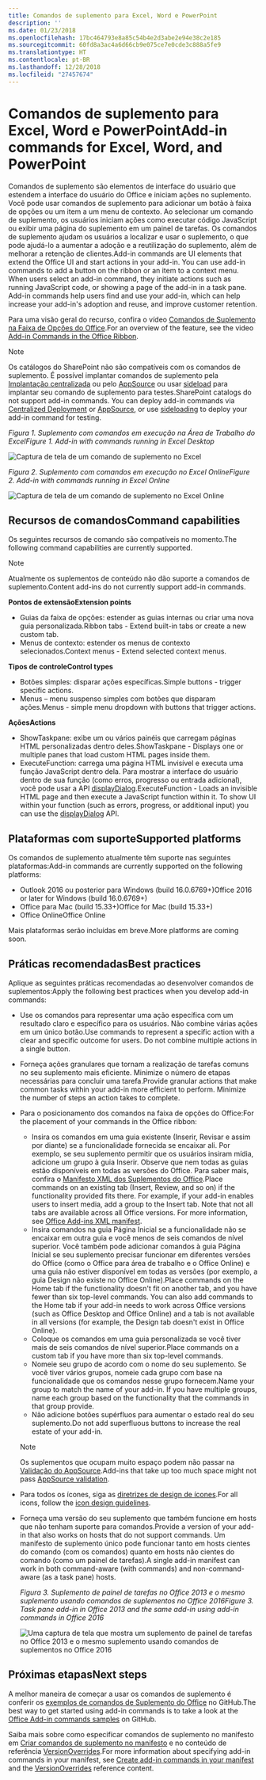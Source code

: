 ```yaml
---
title: Comandos de suplemento para Excel, Word e PowerPoint
description: ''
ms.date: 01/23/2018
ms.openlocfilehash: 17bc464793e8a85c54b4e2d3abe2e94e38c2e185
ms.sourcegitcommit: 60fd8a3ac4a6d66cb9e075ce7e0cde3c888a5fe9
ms.translationtype: HT
ms.contentlocale: pt-BR
ms.lasthandoff: 12/28/2018
ms.locfileid: "27457674"
---
```

# <a name="add-in-commands-for-excel-word-and-powerpoint"></a><span data-ttu-id="51158-102">Comandos de suplemento para Excel, Word e PowerPoint</span><span class="sxs-lookup"><span data-stu-id="51158-102">Add-in commands for Excel, Word, and PowerPoint</span></span>

<span data-ttu-id="51158-p101">Comandos de suplemento são elementos de interface do usuário que estendem a interface do usuário do Office e iniciam ações no suplemento. Você pode usar comandos de suplemento para adicionar um botão à faixa de opções ou um item a um menu de contexto. Ao selecionar um comando de suplemento, os usuários iniciam ações como executar código JavaScript ou exibir uma página do suplemento em um painel de tarefas. Os comandos de suplemento ajudam os usuários a localizar e usar o suplemento, o que pode ajudá-lo a aumentar a adoção e a reutilização do suplemento, além de melhorar a retenção de clientes.</span><span class="sxs-lookup"><span data-stu-id="51158-p101">Add-in commands are UI elements that extend the Office UI and start actions in your add-in. You can use add-in commands to add a button on the ribbon or an item to a context menu. When users select an add-in command, they initiate actions such as running JavaScript code, or showing a page of the add-in in a task pane. Add-in commands help users find and use your add-in, which can help increase your add-in's adoption and reuse, and improve customer retention.</span></span>

<span data-ttu-id="51158-107">Para uma visão geral do recurso, confira o vídeo [Comandos de Suplemento na Faixa de Opções do Office](https://channel9.msdn.com/events/Build/2016/P551).</span><span class="sxs-lookup"><span data-stu-id="51158-107">For an overview of the feature, see the video [Add-in Commands in the Office Ribbon](https://channel9.msdn.com/events/Build/2016/P551).</span></span>

> [!NOTE]
> <span data-ttu-id="51158-p102">Os catálogos do SharePoint não são compatíveis com os comandos de suplemento. É possível implantar comandos de suplemento pela [Implantação centralizada](../publish/centralized-deployment.md) ou pelo [AppSource](https://docs.microsoft.com/office/dev/store/submit-to-the-office-store) ou usar [sideload](../testing/create-a-network-shared-folder-catalog-for-task-pane-and-content-add-ins.md) para implantar seu comando de suplemento para testes.</span><span class="sxs-lookup"><span data-stu-id="51158-p102">SharePoint catalogs do not support add-in commands. You can deploy add-in commands via [Centralized Deployment](../publish/centralized-deployment.md) or [AppSource](https://docs.microsoft.com/office/dev/store/submit-to-the-office-store), or use [sideloading](../testing/create-a-network-shared-folder-catalog-for-task-pane-and-content-add-ins.md) to deploy your add-in command for testing.</span></span> 

<span data-ttu-id="51158-110">*Figura 1. Suplemento com comandos em execução na Área de Trabalho do Excel*</span><span class="sxs-lookup"><span data-stu-id="51158-110">*Figure 1. Add-in with commands running in Excel Desktop*</span></span>

![Captura de tela de um comando de suplemento no Excel](../images/add-in-commands-1.png)

<span data-ttu-id="51158-112">*Figura 2. Suplemento com comandos em execução no Excel Online*</span><span class="sxs-lookup"><span data-stu-id="51158-112">*Figure 2. Add-in with commands running in Excel Online*</span></span>

![Captura de tela de um comando de suplemento no Excel Online](../images/add-in-commands-2.png)

## <a name="command-capabilities"></a><span data-ttu-id="51158-114">Recursos de comandos</span><span class="sxs-lookup"><span data-stu-id="51158-114">Command capabilities</span></span>
<span data-ttu-id="51158-115">Os seguintes recursos de comando são compatíveis no momento.</span><span class="sxs-lookup"><span data-stu-id="51158-115">The following command capabilities are currently supported.</span></span>

> [!NOTE]
> <span data-ttu-id="51158-116">Atualmente os suplementos de conteúdo não dão suporte a comandos de suplemento.</span><span class="sxs-lookup"><span data-stu-id="51158-116">Content add-ins do not currently support add-in commands.</span></span>

<span data-ttu-id="51158-117">**Pontos de extensão**</span><span class="sxs-lookup"><span data-stu-id="51158-117">**Extension points**</span></span>

- <span data-ttu-id="51158-118">Guias da faixa de opções: estender as guias internas ou criar uma nova guia personalizada.</span><span class="sxs-lookup"><span data-stu-id="51158-118">Ribbon tabs - Extend built-in tabs or create a new custom tab.</span></span>
- <span data-ttu-id="51158-119">Menus de contexto: estender os menus de contexto selecionados.</span><span class="sxs-lookup"><span data-stu-id="51158-119">Context menus - Extend selected context menus.</span></span>

<span data-ttu-id="51158-120">**Tipos de controle**</span><span class="sxs-lookup"><span data-stu-id="51158-120">**Control types**</span></span>

- <span data-ttu-id="51158-121">Botões simples: disparar ações específicas.</span><span class="sxs-lookup"><span data-stu-id="51158-121">Simple buttons - trigger specific actions.</span></span>
- <span data-ttu-id="51158-122">Menus – menu suspenso simples com botões que disparam ações.</span><span class="sxs-lookup"><span data-stu-id="51158-122">Menus - simple menu dropdown with buttons that trigger actions.</span></span>

<span data-ttu-id="51158-123">**Ações**</span><span class="sxs-lookup"><span data-stu-id="51158-123">**Actions**</span></span>

- <span data-ttu-id="51158-124">ShowTaskpane: exibe um ou vários painéis que carregam páginas HTML personalizadas dentro deles.</span><span class="sxs-lookup"><span data-stu-id="51158-124">ShowTaskpane - Displays one or multiple panes that load custom HTML pages inside them.</span></span>
- <span data-ttu-id="51158-p103">ExecuteFunction: carrega uma página HTML invisível e executa uma função JavaScript dentro dela. Para mostrar a interface do usuário dentro de sua função (como erros, progresso ou entrada adicional), você pode usar a API [displayDialog](https://docs.microsoft.com/javascript/api/office/office.ui).</span><span class="sxs-lookup"><span data-stu-id="51158-p103">ExecuteFunction - Loads an invisible HTML page and then execute a JavaScript function within it. To show UI within your function (such as errors, progress, or additional input) you can use the [displayDialog](https://docs.microsoft.com/javascript/api/office/office.ui) API.</span></span>  

## <a name="supported-platforms"></a><span data-ttu-id="51158-127">Plataformas com suporte</span><span class="sxs-lookup"><span data-stu-id="51158-127">Supported platforms</span></span>

<span data-ttu-id="51158-128">Os comandos de suplemento atualmente têm suporte nas seguintes plataformas:</span><span class="sxs-lookup"><span data-stu-id="51158-128">Add-in commands are currently supported on the following platforms:</span></span>

- <span data-ttu-id="51158-129">Outlook 2016 ou posterior para Windows (build 16.0.6769+)</span><span class="sxs-lookup"><span data-stu-id="51158-129">Office 2016 or later for Windows (build 16.0.6769+)</span></span>
- <span data-ttu-id="51158-130">Office para Mac (build 15.33+)</span><span class="sxs-lookup"><span data-stu-id="51158-130">Office for Mac (build 15.33+)</span></span>
- <span data-ttu-id="51158-131">Office Online</span><span class="sxs-lookup"><span data-stu-id="51158-131">Office Online</span></span>

<span data-ttu-id="51158-132">Mais plataformas serão incluídas em breve.</span><span class="sxs-lookup"><span data-stu-id="51158-132">More platforms are coming soon.</span></span>

## <a name="best-practices"></a><span data-ttu-id="51158-133">Práticas recomendadas</span><span class="sxs-lookup"><span data-stu-id="51158-133">Best practices</span></span>

<span data-ttu-id="51158-134">Aplique as seguintes práticas recomendadas ao desenvolver comandos de suplementos:</span><span class="sxs-lookup"><span data-stu-id="51158-134">Apply the following best practices when you develop add-in commands:</span></span>

- <span data-ttu-id="51158-p104">Use os comandos para representar uma ação específica com um resultado claro e específico para os usuários. Não combine várias ações em um único botão.</span><span class="sxs-lookup"><span data-stu-id="51158-p104">Use commands to represent a specific action with a clear and specific outcome for users. Do not combine multiple actions in a single button.</span></span>
- <span data-ttu-id="51158-p105">Forneça ações granulares que tornam a realização de tarefas comuns no seu suplemento mais eficiente. Minimize o número de etapas necessárias para concluir uma tarefa.</span><span class="sxs-lookup"><span data-stu-id="51158-p105">Provide granular actions that make common tasks within your add-in more efficient to perform. Minimize the number of steps an action takes to complete.</span></span>
- <span data-ttu-id="51158-139">Para o posicionamento dos comandos na faixa de opções do Office:</span><span class="sxs-lookup"><span data-stu-id="51158-139">For the placement of your commands in the Office ribbon:</span></span>
    - <span data-ttu-id="51158-p106">Insira os comandos em uma guia existente (Inserir, Revisar e assim por diante) se a funcionalidade fornecida se encaixar ali. Por exemplo, se seu suplemento permitir que os usuários insiram mídia, adicione um grupo à guia Inserir. Observe que nem todas as guias estão disponíveis em todas as versões do Office. Para saber mais, confira o [Manifesto XML dos Suplementos do Office](../develop/add-in-manifests.md).</span><span class="sxs-lookup"><span data-stu-id="51158-p106">Place commands on an existing tab (Insert, Review, and so on) if the functionality provided fits there. For example, if your add-in enables users to insert media, add a group to the Insert tab. Note that not all tabs are available across all Office versions. For more information, see [Office Add-ins XML manifest](../develop/add-in-manifests.md).</span></span> 
    - <span data-ttu-id="51158-p107">Insira comandos na guia Página Inicial se a funcionalidade não se encaixar em outra guia e você menos de seis comandos de nível superior. Você também pode adicionar comandos à guia Página Inicial se seu suplemento precisar funcionar em diferentes versões do Office (como o Office para área de trabalho e o Office Online) e uma guia não estiver disponível em todas as versões (por exemplo, a guia Design não existe no Office Online).</span><span class="sxs-lookup"><span data-stu-id="51158-p107">Place commands on the Home tab if the functionality doesn't fit on another tab, and you have fewer than six top-level commands. You can also add commands to the Home tab if your add-in needs to work across Office versions (such as Office Desktop and Office Online) and a tab is not available in all versions (for example, the Design tab doesn't exist in Office Online).</span></span>  
    - <span data-ttu-id="51158-145">Coloque os comandos em uma guia personalizada se você tiver mais de seis comandos de nível superior.</span><span class="sxs-lookup"><span data-stu-id="51158-145">Place commands on a custom tab if you have more than six top-level commands.</span></span> 
    - <span data-ttu-id="51158-p108">Nomeie seu grupo de acordo com o nome do seu suplemento. Se você tiver vários grupos, nomeie cada grupo com base na funcionalidade que os comandos nesse grupo fornecem.</span><span class="sxs-lookup"><span data-stu-id="51158-p108">Name your group to match the name of your add-in. If you have multiple groups, name each group based on the functionality that the commands in that group provide.</span></span>
    - <span data-ttu-id="51158-148">Não adicione botões supérfluos para aumentar o estado real do seu suplemento.</span><span class="sxs-lookup"><span data-stu-id="51158-148">Do not add superfluous buttons to increase the real estate of your add-in.</span></span>

     > [!NOTE]
     > <span data-ttu-id="51158-149">Os suplementos que ocupam muito espaço podem não passar na [Validação do AppSource](https://docs.microsoft.com/office/dev/store/validation-policies).</span><span class="sxs-lookup"><span data-stu-id="51158-149">Add-ins that take up too much space might not pass [AppSource validation](https://docs.microsoft.com/office/dev/store/validation-policies).</span></span>

- <span data-ttu-id="51158-150">Para todos os ícones, siga as [diretrizes de design de ícones](add-in-icons.md).</span><span class="sxs-lookup"><span data-stu-id="51158-150">For all icons, follow the [icon design guidelines](add-in-icons.md).</span></span>
- <span data-ttu-id="51158-151">Forneça uma versão do seu suplemento que também funcione em hosts que não tenham suporte para comandos.</span><span class="sxs-lookup"><span data-stu-id="51158-151">Provide a version of your add-in that also works on hosts that do not support commands.</span></span> <span data-ttu-id="51158-152">Um manifesto de suplemento único pode funcionar tanto em hosts cientes do comando (com os comandos) quanto em hosts não cientes do comando (como um painel de tarefas).</span><span class="sxs-lookup"><span data-stu-id="51158-152">A single add-in manifest can work in both command-aware (with commands) and non-command-aware (as a task pane) hosts.</span></span>

   <span data-ttu-id="51158-153">*Figura 3. Suplemento de painel de tarefas no Office 2013 e o mesmo suplemento usando comandos de suplementos no Office 2016*</span><span class="sxs-lookup"><span data-stu-id="51158-153">*Figure 3. Task pane add-in in Office 2013 and the same add-in using add-in commands in Office 2016*</span></span>

   ![Uma captura de tela que mostra um suplemento de painel de tarefas no Office 2013 e o mesmo suplemento usando comandos de suplementos no Office 2016](../images/office-task-pane-add-ins.png)


## <a name="next-steps"></a><span data-ttu-id="51158-155">Próximas etapas</span><span class="sxs-lookup"><span data-stu-id="51158-155">Next steps</span></span>

<span data-ttu-id="51158-156">A melhor maneira de começar a usar os comandos de suplemento é conferir os [exemplos de comandos de Suplemento do Office](https://github.com/OfficeDev/Office-Add-in-Commands-Samples/) no GitHub.</span><span class="sxs-lookup"><span data-stu-id="51158-156">The best way to get started using add-in commands is to take a look at the [Office Add-in commands samples](https://github.com/OfficeDev/Office-Add-in-Commands-Samples/) on GitHub.</span></span>

<span data-ttu-id="51158-157">Saiba mais sobre como especificar comandos de suplemento no manifesto em [Criar comandos de suplemento no manifesto](../develop/create-addin-commands.md) e no conteúdo de referência [VersionOverrides](https://docs.microsoft.com/office/dev/add-ins/reference/manifest/versionoverrides).</span><span class="sxs-lookup"><span data-stu-id="51158-157">For more information about specifying add-in commands in your manifest, see [Create add-in commands in your manifest](../develop/create-addin-commands.md) and the [VersionOverrides](https://docs.microsoft.com/office/dev/add-ins/reference/manifest/versionoverrides) reference content.</span></span>
